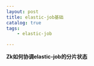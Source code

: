 ```yaml
---
layout: post
title: elastic-job基础
catalog: true
tags:
    - elastic-job

---
```




**Zk如何协调elastic-job的分片状态**

